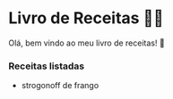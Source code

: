 # Livro de Receitas :man_cook:



Olá, bem vindo ao meu livro de receitas! :eggplant:

### Receitas listadas

- strogonoff de frango